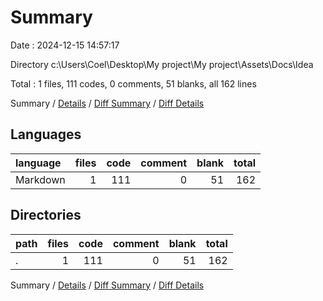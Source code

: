 # Summary

Date : 2024-12-15 14:57:17

Directory c:\\Users\\Coel\\Desktop\\My project\\My project\\Assets\\Docs\\Idea

Total : 1 files,  111 codes, 0 comments, 51 blanks, all 162 lines

Summary / [Details](details.md) / [Diff Summary](diff.md) / [Diff Details](diff-details.md)

## Languages
| language | files | code | comment | blank | total |
| :--- | ---: | ---: | ---: | ---: | ---: |
| Markdown | 1 | 111 | 0 | 51 | 162 |

## Directories
| path | files | code | comment | blank | total |
| :--- | ---: | ---: | ---: | ---: | ---: |
| . | 1 | 111 | 0 | 51 | 162 |

Summary / [Details](details.md) / [Diff Summary](diff.md) / [Diff Details](diff-details.md)